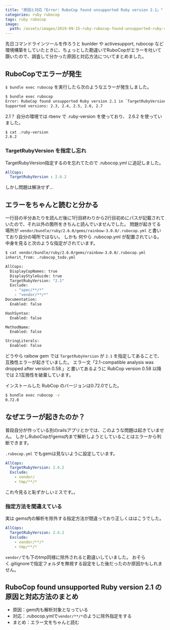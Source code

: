 ```yaml
---
title: "原因と対応「Error: RuboCop found unsupported Ruby version 2.1」"
categories: ruby rubocop
tags: ruby rubocop
image:
  path: /assets/images/2019-09-15-ruby-rubocop-found-unsupported-ruby-version.png
---
```


先日コマンドラインツールを作ろうと bunlder や activesupport, rubocop など環境構築をしていたときに、ちょっとした勘違いでRuboCopがエラーを吐いて躓いたので、調査して分かった原因と対応方法についてまとめました。

## RuboCopでエラーが発生

`$ bundle exec rubocop` を実行したら次のようなエラーが発生しました。

```sh
$ bundle exec rubocop
Error: RuboCop found unsupported Ruby version 2.1 in `TargetRubyVersion` parameter (in vendor/bundle/ruby/2.6.0/gems/rainbow-3.0.0/.rubocop.yml). 2.1-compatible analysis was dropped after version 0.58.
Supported versions: 2.3, 2.4, 2.5, 2.6, 2.7
```

2.1？ 自分の環境では rbenv で .ruby-version を使っており、 2.6.2 を使っていました。
```sh
$ cat .ruby-version
2.6.2
```

### TargetRubyVersion を指定し忘れ
TargetRubyVersion指定するのを忘れてたので .rubocop.yml に追記しました。
```yml
AllCops:
  TargetRubyVersion : 2.6.2
```

しかし問題は解決せず...

## エラーをちゃんと読むと分かる
一行目の半分あたりを読んだ後に1行目終わりから2行目初めにパスが記載されていたので、それ以外の箇所をきちんと読んでいませんでした。
問題が起きてる場所が `vendor/bundle/ruby/2.6.0/gems/rainbow-3.0.0/.rubocop.yml` と書いており自分の場所ではない。
しかも 何やら .rubocop.yml が配置されている。
中身を見ると次のような指定がされています。
```sh
$ cat vendor/bundle/ruby/2.6.0/gems/rainbow-3.0.0/.rubocop.yml
inherit_from: .rubocop_todo.yml

AllCops:
  DisplayCopNames: true
  DisplayStyleGuide: true
  TargetRubyVersion: "2.1"
  Exclude:
    - "spec/**/*"
    - "vendor/**/*"
Documentation:
  Enabled: false

HashSyntax:
  Enabled: false

MethodName:
  Enabled: false

StringLiterals:
  Enabled: false
```

どうやら raibow gem では `TargetRubyVersion` が `2.1` を指定してあることで、互換性エラーが起きていました。
エラー文「2.1-compatible analysis was dropped after version 0.58.」と書いてあるように RubCop version 0.58 以降では 2.1互換性を破棄しています。

インストールした RubCop のバージョンは0.72.0でした。
```bash
$ bundle exec rubocop -v
0.72.0
```

## なぜエラーが起きたのか？
普段自分が作っている別のrailsアプリとかでは、このような問題は起きていません。
しかしRuboCopがgems内まで解析しようとしていることはエラーから判断できます。

`.rubocop.yml` でもgemは見ないように設定しています。

```yml
AllCops:
  TargetRubyVersion: 2.6.2
  Exclude:
    - vendor/
    - tmp/**/*
```

これ今見ると恥ずかしいミスです。。

### 指定方法を間違えている

実は gems内の解析を除外する指定方法が間違っており正しくははこうでした。

```yml
AllCops:
  TargetRubyVersion: 2.6.2
  Exclude:
    - vendor/**/*
    - tmp/**/*
```
`vendor/`でも下のtmp同様に除外されると勘違いしていました。
おそらく.gitignoreで指定フォルダを無視する設定をした後だったのか原因かもしれません。

## RuboCop found unsupported Ruby version 2.1 の原因と対応方法のまとめ

- 原因：gem内も解析対象となっている
- 対応：.rubocop.ymlで`vendor/**/*`のように除外指定をする
- まとめ：エラー文をちゃんと読む
